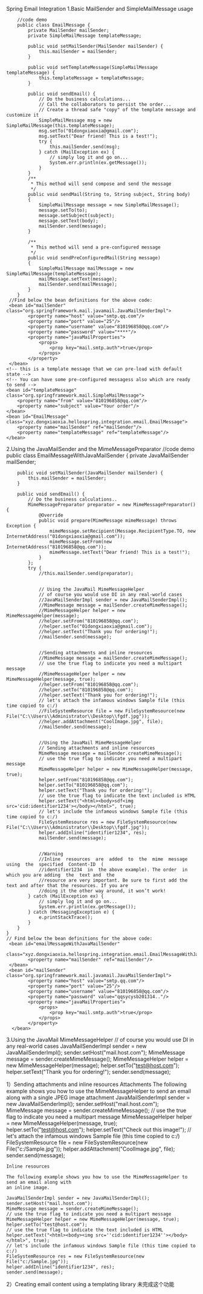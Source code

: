 Spring Email Integration
1.Basic MailSender and SimpleMailMessage usage

        //code demo
        public class EmailMessage {
            private MailSender mailSender;
            private SimpleMailMessage templateMessage;

            public void setMailSender(MailSender mailSender) {
                this.mailSender = mailSender;
            }

            public void setTemplateMessage(SimpleMailMessage templateMessage) {
                this.templateMessage = templateMessage;
            }

            public void sendEmail() {
                // Do the business calculations...
                // Call the collaborators to persist the order...
                // Create a thread safe "copy" of the template message and customize it
                SimpleMailMessage msg = new SimpleMailMessage(this.templateMessage);
                msg.setTo("01dongxiaoxia@gmail.com");
                msg.setText("Dear friend! This is a test!");
                try {
                    this.mailSender.send(msg);
                } catch (MailException ex) {
                    // simply log it and go on...
                    System.err.println(ex.getMessage());
                }
            }
            /**
             * This method will send compose and send the message
             */
            public void sendMail(String to, String subject, String body)
            {
                SimpleMailMessage message = new SimpleMailMessage();
                message.setTo(to);
                message.setSubject(subject);
                message.setText(body);
                mailSender.send(message);
            }

            /**
             * This method will send a pre-configured message
             */
            public void sendPreConfiguredMail(String message)
            {
                SimpleMailMessage mailMessage = new SimpleMailMessage(templateMessage);
                mailMessage.setText(message);
                mailSender.send(mailMessage);
            }
        }
     //Find below the bean definitions for the above code:
     <bean id="mailSender" class="org.springframework.mail.javamail.JavaMailSenderImpl">
            <property name="host" value="smtp.qq.com"/>
            <property name="port" value="25"/>
            <property name="username" value="810196858@qq.com"/>
            <property name="password" value="****"/>
            <property name="javaMailProperties">
                <props>
                    <prop key="mail.smtp.auth">true</prop>
                </props>
            </property>
     </bean>
    <!-- this is a template message that we can pre-load with default state -->
    <!-- You can have some pre-configured messagess also which are ready to send -->
    <bean id="templateMessage" class="org.springframework.mail.SimpleMailMessage">
        <property name="from" value="810196858@qq.com"/>
        <property name="subject" value="Your order"/>
    </bean>
    <bean id="EmailMessage" class="xyz.dongxiaoxia.hellospring.integration.email.EmailMessage">
        <property name="mailSender" ref="mailSender"/>
        <property name="templateMessage" ref="templateMessage"/>
    </bean>

2.Using the JavaMailSender and the MimeMessagePreparator
    //code demo
    public class EmailMessageWithJavaMailSender {
        private JavaMailSender mailSender;

        public void setMailSender(JavaMailSender mailSender) {
            this.mailSender = mailSender;
        }

        public void sendEmail() {
            // Do the business calculations..
            MimeMessagePreparator preparator = new MimeMessagePreparator() {
                @Override
                public void prepare(MimeMessage mimeMessage) throws Exception {
                    mimeMessage.setRecipient(Message.RecipientType.TO, new InternetAddress("01dongxiaoxia@gmail.com"));
                    mimeMessage.setFrom(new InternetAddress("810196858@qq.com"));
                    mimeMessage.setText("Dear friend! This is a test!");
                }
            };
            try {
                //this.mailSender.send(preparator);


                // Using the JavaMail MimeMessageHelper
                // of course you would use DI in any real-world cases
                //JavaMailSenderImpl sender = new JavaMailSenderImpl();
                //MimeMessage message = mailSender.createMimeMessage();
                //MimeMessageHelper helper = new MimeMessageHelper(message);
                //helper.setFrom("810196858@qq.com");
                //helper.setTo("01dongxiaoxia@gmail.com");
                //helper.setText("Thank you for ordering!");
                //mailSender.send(message);


                //Sending attachments and inline resources
                //MimeMessage message = mailSender.createMimeMessage();
                // use the true flag to indicate you need a multipart message
                //MimeMessageHelper helper = new MimeMessageHelper(message, true);
                //helper.setFrom("810196858@qq.com");
                //helper.setTo("810196858@qq.com");
                //helper.setText("Thank you for ordering!");
                // let's attach the infamous windows Sample file (this time copied to c:/)
                //FileSystemResource file = new FileSystemResource(new File("C:\\Users\\Administrator\\Desktop\\fgdf.jpg"));
                //helper.addAttachment("CoolImage.jpg", file);
                //mailSender.send(message);


                //Using the JavaMail MimeMessageHelper
                // Sending attachments and inline resources
                MimeMessage message = mailSender.createMimeMessage();
                // use the true flag to indicate you need a multipart message
                MimeMessageHelper helper = new MimeMessageHelper(message, true);
                helper.setFrom("810196858@qq.com");
                helper.setTo("810196858@qq.com");
                helper.setText("Thank you for ordering!");
                // use the true flag to indicate the text included is HTML
                helper.setText("<html><body>sdf<img src='cid:identifier1234'></body></html>", true);
                // let's include the infamous windows Sample file (this time copied to c:/)
                FileSystemResource res = new FileSystemResource(new File("C:\\Users\\Administrator\\Desktop\\fgdf.jpg"));
                helper.addInline("identifier1234", res);
                mailSender.send(message);


                //Warning
                //Inline  resources  are  added  to  the  mime  message  using  the  specified  Content-ID  (
                //identifier1234  in  the above example). The order  in which you are adding  the  text and  the
                //resource are very important. Be sure to first add the text and after that the resources. If you are
                //doing it the other way around, it won’t work!
            } catch (MailException ex) {
                // simply log it and go on...
                System.err.println(ex.getMessage());
            } catch (MessagingException e) {
                e.printStackTrace();
            }
        }
    }
    // Find below the bean definitions for the above code:
     <bean id="emailMessageWithJavaMailSender"
              class="xyz.dongxiaoxia.hellospring.integration.email.EmailMessageWithJavaMailSender">
            <property name="mailSender" ref="mailSender"/>
     </bean>
     <bean id="mailSender" class="org.springframework.mail.javamail.JavaMailSenderImpl">
            <property name="host" value="smtp.qq.com"/>
            <property name="port" value="25"/>
            <property name="username" value="810196858@qq.com"/>
            <property name="password" value="qqsycysb201314.."/>
            <property name="javaMailProperties">
                <props>
                    <prop key="mail.smtp.auth">true</prop>
                </props>
            </property>
      </bean>

3.Using the JavaMail MimeMessageHelper
    // of course you would use DI in any real-world cases
    JavaMailSenderImpl sender = new JavaMailSenderImpl();
    sender.setHost("mail.host.com");
    MimeMessage message = sender.createMimeMessage();
    MimeMessageHelper helper = new MimeMessageHelper(message);
    helper.setTo("test@host.com");
    helper.setText("Thank you for ordering!");
    sender.send(message);

1）Sending attachments and inline resources
    Attachments
The following example shows you how to use the MimeMessageHelper to send an email along with
a single JPEG image attachment
        JavaMailSenderImpl sender = new JavaMailSenderImpl();
        sender.setHost("mail.host.com");
        MimeMessage message = sender.createMimeMessage();
        // use the true flag to indicate you need a multipart message
        MimeMessageHelper helper = new MimeMessageHelper(message, true);
        helper.setTo("test@host.com");
        helper.setText("Check out this image!");
        // let's attach the infamous windows Sample file (this time copied to c:/)
        FileSystemResource file = new FileSystemResource(new File("c:/Sample.jpg"));
        helper.addAttachment("CoolImage.jpg", file);
        sender.send(message);

    Inline resources

    The following example shows you how to use the MimeMessageHelper to send an email along with
    an inline image.

    JavaMailSenderImpl sender = new JavaMailSenderImpl();
    sender.setHost("mail.host.com");
    MimeMessage message = sender.createMimeMessage();
    // use the true flag to indicate you need a multipart message
    MimeMessageHelper helper = new MimeMessageHelper(message, true);
    helper.setTo("test@host.com");
    // use the true flag to indicate the text included is HTML
    helper.setText("<html><body><img src=''cid:identifier1234''></body></html>", true);
    // let's include the infamous windows Sample file (this time copied to c:/)
    FileSystemResource res = new FileSystemResource(new File("c:/Sample.jpg"));
    helper.addInline("identifier1234", res);
    sender.send(message);
2）Creating email content using a templating library
未完成这个功能

